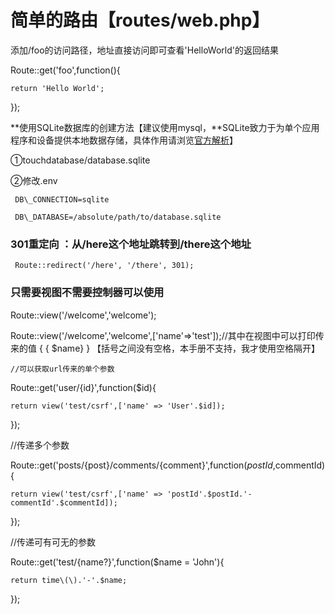 # 简单的路由【routes/web.php】

添加/foo的访问路径，地址直接访问即可查看'HelloWorld'的返回结果

Route::get\('foo',function\(\){

```
return 'Hello World';
```

}\);

**使用SQLite数据库的创建方法【建议使用mysql，**SQLite致力于为单个应用程序和设备提供本地数据存储，具体作用请浏览[官方解析](https://www.sqlite.org/whentouse.html)】

①touchdatabase/database.sqlite

②修改.env

```
 DB\_CONNECTION=sqlite

 DB\_DATABASE=/absolute/path/to/database.sqlite
```

### 

### 301重定向 ：**从/here这个地址跳转到/there这个地址**

```
 Route::redirect('/here', '/there', 301);
```

### 

### **只需要视图不需要控制器可以使用**

Route::view\('/welcome','welcome'\);

Route::view\('/welcome','welcome',\['name'=&gt;'test'\]\);//其中在视图中可以打印传来的值  { { $name} } 【括号之间没有空格，本手册不支持，我才使用空格隔开】

```
//可以获取url传来的单个参数
```

Route::get\('user/{id}',function\($id\){

```
return view('test/csrf',['name' => 'User'.$id]);
```

}\);

//传递多个参数

Route::get\('posts/{post}/comments/{comment}',function\($postId,$commentId\){

```
return view('test/csrf',['name' => 'postId'.$postId.'-commentId'.$commentId]);
```

}\);



//传递可有可无的参数

Route::get\('test/{name?}',function\($name = 'John'\){

	return time\(\).'-'.$name;

}\);

